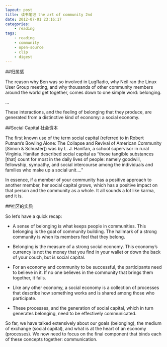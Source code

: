 ```yaml
--- 
layout: post
title: 读书笔记 the art of community 2nd
date: 2012-07-01 23:16:17
categories:
    - reading
tags:
    - reading
    - community
    - open-source
    - clip
    - digest
---
```

##归属感

The reason why Ben was so involved in LugRadio, why Neil ran the Linux User Group meeting, and why thousands of other community members around the world get together, comes down to one simple word: belonging.

...

These interactions, and the feeling of belonging that they produce, are generated from a distinctive kind of economy: a social economy.

##Social Capital 社会资本

The first known use of the term social capital (referred to in Robert Putnam’s Bowling Alone: The Collapse and Revival of American Community [Simon & Schuster]) was by L. J. Hanifan, a school supervisor in rural Virginia. Hanifan described social capital as “those tangible substances [that] count for most in the daily lives of people: namely goodwill, fellowship, sympathy, and social intercourse among the individuals and families who make up a social unit....”

In essence, if a member of your community has a positive approach to another member, her social capital grows, which has a positive impact on that person and the community as a whole. It all sounds a lot like karma, and it is.

##社区的实质

So let’s have a quick recap:

- A sense of belonging is what keeps people in communities. This belonging is the goal of community building. The hallmark of a strong community is when its members feel that they belong.

- Belonging is the measure of a strong social economy. This economy’s currency is not the money that you find in your wallet or down the back of your couch, but is social capital.

- For an economy and community to be successful, the participants need to believe in it. If no one believes in the community that brings them together, it fails.

- Like any other economy, a social economy is a collection of processes that describe how something works and is shared among those who participate.

- These processes, and the generation of social capital, which in turn generates belonging, need to be effectively communicated.

So far, we have talked extensively about our goals (belonging), the medium of exchange (social capital), and what is at the heart of an economy (processes). We now need to focus on the final component that binds each of these concepts together: communication.
